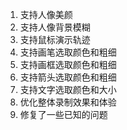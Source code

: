 1. 支持人像美颜
2. 支持人像背景模糊
3. 支持鼠标演示轨迹
4. 支持画笔选取颜色和粗细
5. 支持画框选取颜色和粗细
6. 支持箭头选取颜色和粗细
7. 支持文字选取颜色和大小
8. 优化整体录制效果和体验
9. 修复了一些已知的问题

